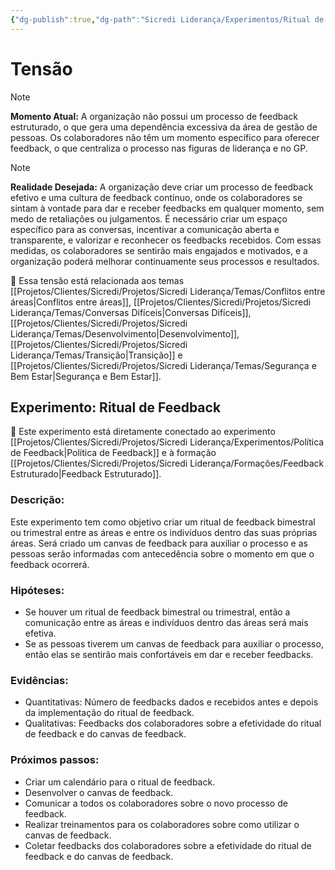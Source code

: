 ```yaml
---
{"dg-publish":true,"dg-path":"Sicredi Liderança/Experimentos/Ritual de Feedback.md","permalink":"/Sicredi Liderança/Experimentos/Ritual de Feedback/"}
---
```


# Tensão

> [!Note]
> **Momento Atual:** A organização não possui um processo de feedback estruturado, o que gera uma dependência excessiva da área de gestão de pessoas. Os colaboradores não têm um momento específico para oferecer feedback, o que centraliza o processo nas figuras de liderança e no GP. 

> [!Note]
> **Realidade Desejada:** A organização deve criar um processo de feedback efetivo e uma cultura de feedback contínuo, onde os colaboradores se sintam à vontade para dar e receber feedbacks em qualquer momento, sem medo de retaliações ou julgamentos. É necessário criar um espaço específico para as conversas, incentivar a comunicação aberta e transparente, e valorizar e reconhecer os feedbacks recebidos. Com essas medidas, os colaboradores se sentirão mais engajados e motivados, e a organização poderá melhorar continuamente seus processos e resultados.

🔗 Essa tensão está relacionada aos temas [[Projetos/Clientes/Sicredi/Projetos/Sicredi Liderança/Temas/Conflitos entre áreas\|Conflitos entre áreas]], [[Projetos/Clientes/Sicredi/Projetos/Sicredi Liderança/Temas/Conversas Difíceis\|Conversas Difíceis]], [[Projetos/Clientes/Sicredi/Projetos/Sicredi Liderança/Temas/Desenvolvimento\|Desenvolvimento]], [[Projetos/Clientes/Sicredi/Projetos/Sicredi Liderança/Temas/Transição\|Transição]] e [[Projetos/Clientes/Sicredi/Projetos/Sicredi Liderança/Temas/Segurança e Bem Estar\|Segurança e Bem Estar]].

## Experimento: Ritual de Feedback

🔗 Este experimento está diretamente conectado ao experimento [[Projetos/Clientes/Sicredi/Projetos/Sicredi Liderança/Experimentos/Política de Feedback\|Política de Feedback]] e à formação [[Projetos/Clientes/Sicredi/Projetos/Sicredi Liderança/Formações/Feedback Estruturado\|Feedback Estruturado]].

### Descrição:
Este experimento tem como objetivo criar um ritual de feedback bimestral ou trimestral entre as áreas e entre os indivíduos dentro das suas próprias áreas. Será criado um canvas de feedback para auxiliar o processo e as pessoas serão informadas com antecedência sobre o momento em que o feedback ocorrerá. 

### Hipóteses:
- Se houver um ritual de feedback bimestral ou trimestral, então a comunicação entre as áreas e indivíduos dentro das áreas será mais efetiva.
- Se as pessoas tiverem um canvas de feedback para auxiliar o processo, então elas se sentirão mais confortáveis em dar e receber feedbacks.

### Evidências:
- Quantitativas: Número de feedbacks dados e recebidos antes e depois da implementação do ritual de feedback. 
- Qualitativas: Feedbacks dos colaboradores sobre a efetividade do ritual de feedback e do canvas de feedback.

### Próximos passos:
- Criar um calendário para o ritual de feedback.
- Desenvolver o canvas de feedback.
- Comunicar a todos os colaboradores sobre o novo processo de feedback.
- Realizar treinamentos para os colaboradores sobre como utilizar o canvas de feedback.
- Coletar feedbacks dos colaboradores sobre a efetividade do ritual de feedback e do canvas de feedback.

